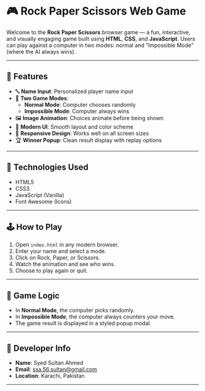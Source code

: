 # 🎮 Rock Paper Scissors Web Game

Welcome to the **Rock Paper Scissors** browser game — a fun, interactive, and visually engaging game built using **HTML**, **CSS**, and **JavaScript**. Users can play against a computer in two modes: normal and “Impossible Mode” (where the AI always wins).

---

## 🚀 Features

- 🔤 **Name Input**: Personalized player name input
- 🧠 **Two Game Modes**:
  - **Normal Mode**: Computer chooses randomly
  - **Impossible Mode**: Computer always wins
- 🖼️ **Image Animation**: Choices animate before being shown
- 🎨 **Modern UI**: Smooth layout and color scheme
- 📱 **Responsive Design**: Works well on all screen sizes
- 🏆 **Winner Popup**: Clean result display with replay options

---

## 🧩 Technologies Used

- HTML5
- CSS3
- JavaScript (Vanilla)
- Font Awesome (Icons)

---

## 🕹️ How to Play

1. Open `index.html` in any modern browser.
2. Enter your name and select a mode.
3. Click on Rock, Paper, or Scissors.
4. Watch the animation and see who wins.
5. Choose to play again or quit.

---

## 🧪 Game Logic

- In **Normal Mode**, the computer picks randomly.
- In **Impossible Mode**, the computer always counters your move.
- The game result is displayed in a styled popup modal.

---

## 👤 Developer Info

- **Name**: Syed Sultan Ahmed  
- **Email**: ssa.56.sultan@gmail.com  
- **Location**: Karachi, Pakistan  

---